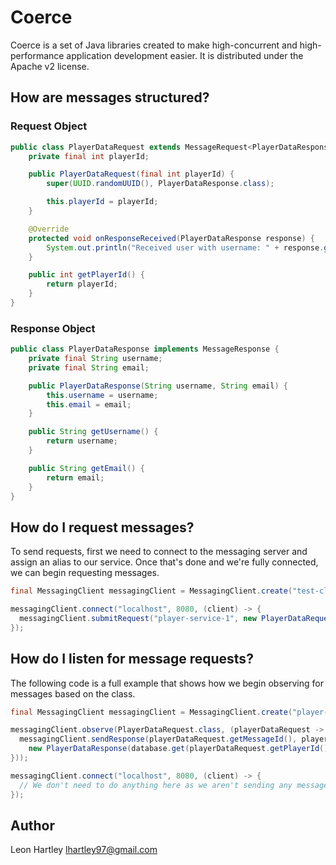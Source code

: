 # Coerce
Coerce is a set of Java libraries created to make high-concurrent and high-performance application development easier. It is distributed under the Apache v2 license.

## How are messages structured?
### Request Object
```java
public class PlayerDataRequest extends MessageRequest<PlayerDataResponse> {
    private final int playerId;

    public PlayerDataRequest(final int playerId) {
        super(UUID.randomUUID(), PlayerDataResponse.class);

        this.playerId = playerId;
    }

    @Override
    protected void onResponseReceived(PlayerDataResponse response) {
        System.out.println("Received user with username: " + response.getUsername());
    }

    public int getPlayerId() {
        return playerId;
    }
}
```

### Response Object
```java
public class PlayerDataResponse implements MessageResponse {
    private final String username;
    private final String email;

    public PlayerDataResponse(String username, String email) {
        this.username = username;
        this.email = email;
    }

    public String getUsername() {
        return username;
    }

    public String getEmail() {
        return email;
    }
}
```

## How do I request messages?
To send requests, first we need to connect to the messaging server and assign an alias to our service. Once that's done and we're fully connected, we can begin requesting messages.

```java
final MessagingClient messagingClient = MessagingClient.create("test-client", configuration);

messagingClient.connect("localhost", 8080, (client) -> {
  messagingClient.submitRequest("player-service-1", new PlayerDataRequest(1));
});
```

## How do I listen for message requests?
The following code is a full example that shows how we begin observing for messages based on the class.

```java
final MessagingClient messagingClient = MessagingClient.create("player-service-1", configuration);

messagingClient.observe(PlayerDataRequest.class, (playerDataRequest -> {
  messagingClient.sendResponse(playerDataRequest.getMessageId(), playerDataRequest.getSender(),
    new PlayerDataResponse(database.get(playerDataRequest.getPlayerId()), ""));
}));

messagingClient.connect("localhost", 8080, (client) -> {
  // We don't need to do anything here as we aren't sending any messages.
});
```


## Author
Leon Hartley <lhartley97@gmail.com>

